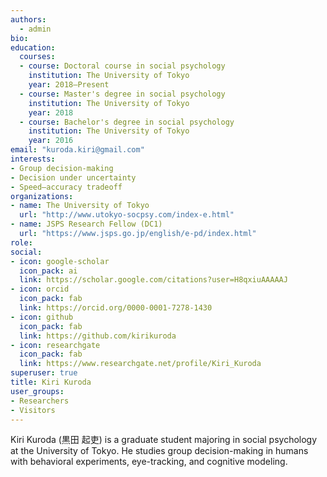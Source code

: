 ```yaml
---
authors:
  - admin
bio:
education:
  courses:
  - course: Doctoral course in social psychology
    institution: The University of Tokyo
    year: 2018–Present
  - course: Master's degree in social psychology
    institution: The University of Tokyo
    year: 2018
  - course: Bachelor's degree in social psychology
    institution: The University of Tokyo
    year: 2016
email: "kuroda.kiri@gmail.com"
interests:
- Group decision-making
- Decision under uncertainty
- Speed–accuracy tradeoff
organizations:
- name: The University of Tokyo
  url: "http://www.utokyo-socpsy.com/index-e.html"
- name: JSPS Research Fellow (DC1)
  url: "https://www.jsps.go.jp/english/e-pd/index.html"
role:
social:
- icon: google-scholar
  icon_pack: ai
  link: https://scholar.google.com/citations?user=H8qxiuAAAAAJ
- icon: orcid
  icon_pack: fab
  link: https://orcid.org/0000-0001-7278-1430
- icon: github
  icon_pack: fab
  link: https://github.com/kirikuroda
- icon: researchgate
  icon_pack: fab
  link: https://www.researchgate.net/profile/Kiri_Kuroda
superuser: true
title: Kiri Kuroda
user_groups:
- Researchers
- Visitors
---
```


Kiri Kuroda (黒田 起吏) is a graduate student majoring in social psychology at the University of Tokyo. He studies group decision-making in humans with behavioral experiments, eye-tracking, and cognitive modeling.
